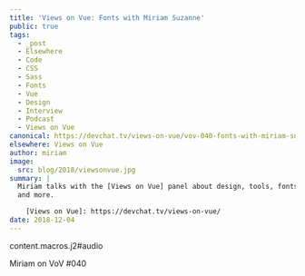 ```yaml
---
title: 'Views on Vue: Fonts with Miriam Suzanne'
public: true
tags:
  - _post
  - Elsewhere
  - Code
  - CSS
  - Sass
  - Fonts
  - Vue
  - Design
  - Interview
  - Podcast
  - Views on Vue
canonical: https://devchat.tv/views-on-vue/vov-040-fonts-with-miriam-suzanne/
elsewhere: Views on Vue
author: miriam
image:
  src: blog/2018/viewsonvue.jpg
summary: |
  Miriam talks with the [Views on Vue] panel about design, tools, fonts,
  and more.

    [Views on Vue]: https://devchat.tv/views-on-vue/
date: 2018-12-04
---
```


content.macros.j2\#audio

Miriam on VoV \#040
